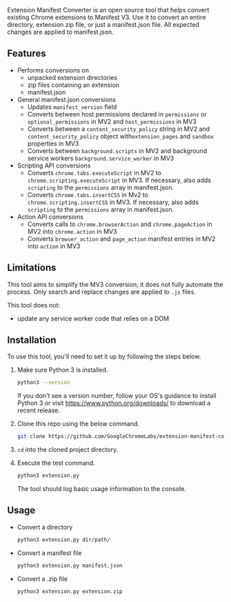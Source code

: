 Extension Manifest Converter is an open source tool that helps convert existing Chrome extensions to
Manifest V3. Use it to convert an entire directory, extension zip file, or just a manifest.json
file. All expected changes are applied to manifest.json.

## Features

* Performs conversions on
  * unpacked extension directories
  * zip files containing an extension
  * manifest.json
* General manifest.json conversions
  * Updates `manifest_version` field
  * Converts between host permissions declared in `permissions` or `optional_permissions` in MV2 and
    `host_permissions` in MV3
  * Converts between a `content_security_policy` string in MV2 and `content_security_policy` object
    with`extension_pages` and `sandbox` properties in MV3
  * Converts between `background.scripts` in MV2 and background service workers
    `background.service_worker` in MV3
* Scripting API conversions
  * Converts `chrome.tabs.executeScript` in MV2 to `chrome.scripting.executeScript` in MV3. If
    necessary, also adds `scripting` to the `permissions` array in manifest.json.
  * Converts `chrome.tabs.insertCSS` in Mv2 to `chrome.scripting.insertCSS` in MV3. If necessary,
    also adds `scripting` to the `permissions` array in manifest.json.
* Action API conversions
  * Converts calls to `chrome.browserAction` and `chrome.pageAction` in MV2 into `chrome.action` in
    MV3
  * Converts `browser_action` and `page_action` manifest entries in MV2 into `action` in MV3

## Limitations

This tool aims to simplify the MV3 conversion; it does not fully automate the process. Only search
and replace changes are applied to `.js` files.

This tool does not:

* update any service worker code that relies on a DOM

## Installation

To use this tool, you'll need to set it up by following the steps below.

1. Make sure Python 3 is installed.

    ```bash
    python3 --version
    ```

    If you don't see a version number, follow your OS's guidance to install Python 3 or visit
    https://www.python.org/downloads/ to download a recent release.

2. Clone this repo using the below command.

    ```bash
    git clone https://github.com/GoogleChromeLabs/extension-manifest-converter
    ```

3. `cd` into the cloned project directory.

4. Execute the test command.

    ```bash
    python3 extension.py
    ```

    The tool should log basic usage information to the console.


## Usage

* Convert a directory

    ```bash
    python3 extension.py dir/path/
    ```

* Convert a manifest file

    ```bash
    python3 extension.py manifest.json
    ```

* Convert a .zip file

    ```bash
    python3 extension.py extension.zip
    ```
